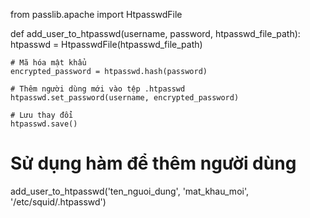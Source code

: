 from passlib.apache import HtpasswdFile

def add_user_to_htpasswd(username, password, htpasswd_file_path):
    htpasswd = HtpasswdFile(htpasswd_file_path)

    # Mã hóa mật khẩu
    encrypted_password = htpasswd.hash(password)

    # Thêm người dùng mới vào tệp .htpasswd
    htpasswd.set_password(username, encrypted_password)

    # Lưu thay đổi
    htpasswd.save()

# Sử dụng hàm để thêm người dùng
add_user_to_htpasswd('ten_nguoi_dung', 'mat_khau_moi', '/etc/squid/.htpasswd')
